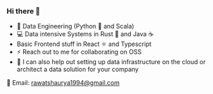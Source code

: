### Hi there 👋

- 💾 Data Engineering (Python 🐍 and Scala)
- 💻 Data intensive Systems in Rust 🦀 and Java ☕
- Basic Frontend stuff in React ⚛️ and Typescript
- ⚡ Reach out to me for collaborating on OSS
- 💬 I can also help out setting up data infrastructure on the cloud or architect a data solution for your company

📧 Email:  rawatshaurya1994@gmail.com
